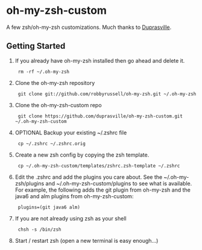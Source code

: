 oh-my-zsh-custom
================

A few zsh/oh-my-zsh customizations. Much thanks to [Duprasville](https://github.com/duprasville/oh-my-zsh-custom).

Getting Started
---------------

1. If you already have oh-my-zsh installed then go ahead and delete it.

        rm -rf ~/.oh-my-zsh

2. Clone the oh-my-zsh repository

        git clone git://github.com/robbyrussell/oh-my-zsh.git ~/.oh-my-zsh
        
3. Clone the oh-my-zsh-custom repo

        git clone https://github.com/duprasville/oh-my-zsh-custom.git ~/.oh-my-zsh-custom

4. OPTIONAL Backup your existing ~/.zshrc file

        cp ~/.zshrc ~/.zshrc.orig

5. Create a new zsh config by copying the zsh template.

        cp ~/.oh-my-zsh-custom/templates/zshrc.zsh-template ~/.zshrc

6. Edit the .zshrc and add the plugins you care about.  See the ~/.oh-my-zsh/plugins and ~/.oh-my-zsh-custom/plugins to 
see what is available.  For example, the following adds the git plugin from oh-my-zsh and the java6 and alm plugins from
oh-my-zsh-custom:

        plugins=(git java6 alm)
        
7. If you are not already using zsh as your shell

        chsh -s /bin/zsh

8. Start / restart zsh (open a new terminal is easy enough…)
